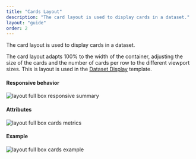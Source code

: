 ```yaml
---
title: "Cards Layout"
description: "The card layout is used to display cards in a dataset."
layout: "guide"
order: 2
---
```


<div class="page-description">The card layout is used to display cards in a dataset.</div> 

The card layout adapts 100% to the width of the container, adjusting the size of the cards and the number of cards per row to the different viewport sizes. This is layout is used in the [Dataset Display](lexicon/core-components/dataset_display) template.

#### Responsive behavior

![layout full box responsive summary](/images/lexicon/layoutfbcardssummary.jpg)

#### Attributes

![layout full box cards metrics](/images/lexicon/layoutfbcardsmetrics.jpg)

#### Example

![layout full box cards example](/images/lexicon/layoutfbcardsexample.jpg)